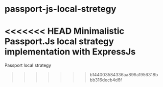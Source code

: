 # passport-js-local-stretegy
<<<<<<< HEAD
Minimalistic Passport.Js local strategy implementation with ExpressJs
=======
Passport local strategy
>>>>>>> b144003584336aa899a1956318bbb316decb4d6f
